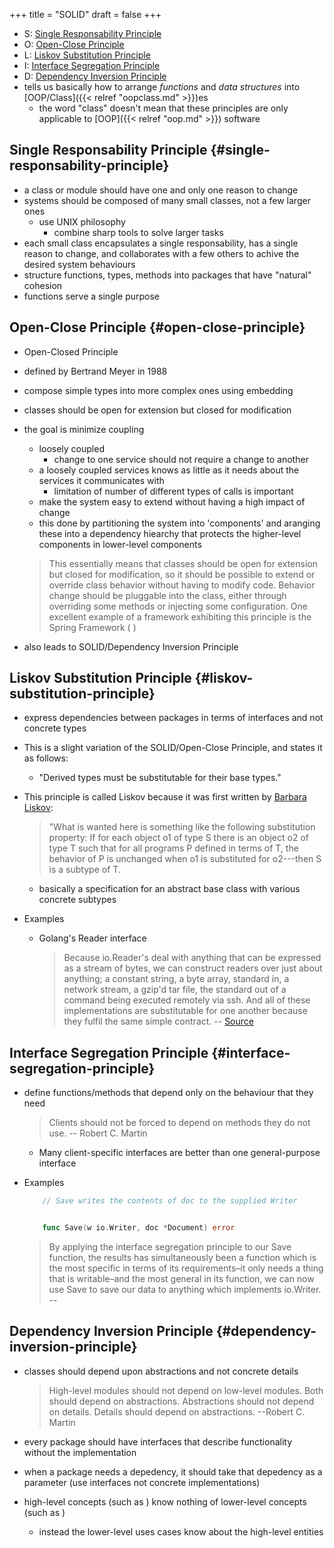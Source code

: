 +++
title = "SOLID"
draft = false
+++

-   S: [Single Responsability Principle](#single-responsability-principle)
-   O: [Open-Close Principle](#open-close-principle)
-   L: [Liskov Substitution Principle](#liskov-substitution-principle)
-   I: [Interface Segregation Principle](#interface-segregation-principle)
-   D: [Dependency Inversion Principle](#dependency-inversion-principle)
-   tells us basically how to arrange _functions_ and _data structures_ into [OOP/Class]({{< relref "oopclass.md" >}})es
    -   the word "class" doesn't mean that these principles are only applicable to [OOP]({{< relref "oop.md" >}}) software


## Single Responsability Principle {#single-responsability-principle}

-   a class or module should have one and only one reason to change
-   systems should be composed of many small classes, not a few larger ones
    -   use UNIX philosophy
        -   combine sharp tools to solve larger tasks
-   each small class encapsulates a single responsability, has a single reason to change, and collaborates with a few others to achive the desired system behaviours
-   structure functions, types, methods into packages that have "natural" cohesion
-   functions serve a single purpose


## Open-Close Principle {#open-close-principle}

-   Open-Closed Principle
-   defined by Bertrand Meyer in 1988
-   compose simple types into more complex ones using embedding
-   classes should be open for extension but closed for modification
-   the goal is minimize coupling

    -   loosely coupled
        -   change to one service should not require a change to another
    -   a loosely coupled services knows as little as it needs about the services it communicates with
        -   limitation of number of different types of calls is important
    -   make the system easy to extend without having a high impact of change
    -   this done by partitioning the system into 'components' and aranging these into a dependency hiearchy that protects the higher-level components in lower-level components

    > This essentially means that classes should be open for extension but closed
    > for modification, so it should be possible to extend or override class
    > behavior without having to modify code. Behavior change should be pluggable
    > into the class, either through overriding some methods or injecting some
    > configuration. One excellent example of a framework exhibiting this principle
    > is the Spring Framework ( )
-   also leads to SOLID/Dependency Inversion Principle


## Liskov Substitution Principle {#liskov-substitution-principle}

-   express dependencies between packages in terms of interfaces and not concrete types
-   This is a slight variation of the SOLID/Open-Close Principle, and states it as follows:
    -   "Derived types must be substitutable for their base types."
-   This principle is called Liskov because it was first written by [Barbara Liskov](https://en.wikipedia.org/wiki/Barbara_Liskov):

    > "What is wanted here is something like the following substitution property: If
    > for each object o1 of type S there is an object o2 of type T such that for all
    > programs P defined in terms of T, the behavior of P is unchanged when o1 is
    > substituted for o2---then S is a subtype of T.

    -   basically a specification for an abstract base class with various concrete subtypes
-   Examples
    -   Golang's Reader interface

        > Because io.Reader's deal with anything that can be expressed as a stream of bytes, we can construct readers over just about anything; a constant string, a byte array, standard in, a network stream, a gzip'd tar file, the standard out of a command being executed remotely via ssh. And all of these implementations are substitutable for one another because they fulfil the same simple contract. -- [Source](https://dave.cheney.net/2016/08/20/solid-go-design)


## Interface Segregation Principle {#interface-segregation-principle}

-   define functions/methods that depend only on the behaviour that they need

    > Clients should not be forced to depend on methods they do not use. -- Robert C. Martin

    -   Many client-specific interfaces are better than one general-purpose interface
-   Examples
    ```go
        // Save writes the contents of doc to the supplied Writer


        func Save(w io.Writer, doc *Document) error
    ```

    > By applying the interface segregation principle to our Save function, the results has simultaneously been a function which is the most specific in terms of its requirements–it only needs a thing that is writable–and the most general in its function, we can now use Save to save our data to anything which implements io.Writer. --


## Dependency Inversion Principle {#dependency-inversion-principle}

-   classes should depend upon abstractions and not concrete details

    > High-level modules should not depend on low-level modules. Both should depend
    > on abstractions. Abstractions should not depend on details. Details should
    > depend on abstractions. --Robert C. Martin
-   every package should have interfaces that describe functionality without the implementation
-   when a package needs a depedency, it should take that depedency as a parameter (use interfaces not concrete implementations)
-   high-level concepts (such as ) know nothing of lower-level concepts (such as )
    -   instead the lower-level uses cases know about the high-level entities
